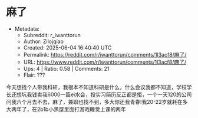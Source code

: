 # 麻了

- Metadata:
  - Subreddit: r_iwanttorun
  - Author: Zilojqiao
  - Created: 2025-06-04 16:40:40 UTC
  - Permalink: https://reddit.com/r/iwanttorun/comments/1l3acf8/麻了/
  - URL: https://www.reddit.com/r/iwanttorun/comments/1l3acf8/麻了/
  - Ups: 4 | Ratio: 0.58 | Comments: 21
  - Flair: ???


今天想找个人带我科研，我根本不知道科研是什么，什么会议我都不知道，学校学长还想坑我钱卖我6000一篇ei水会，投实习简历反正都是拒，一个一天120的公司问我六个月去不去，麻了，兼职也找不到，多大你还我青春!我20-22岁就耗在多大两年了，在2b1b小黑屋里面打游戏睡觉上课的两年

